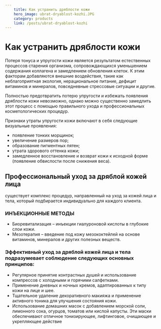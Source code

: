 ```yaml
---
    title: Как устранить дряблости кожи
    hero_image: ubrat-dryablost-kozhi.JPG
    category: products
    link: /posts/ubrat-dryablost-kozhi
---
```

# Как устранить дряблости кожи

Потеря тонуса и упругости кожи является результатом естественных процессов старения организма, сопровождающихся уменьшением содержания коллагена и замедлением обновления клеток. К этим факторам добавляются внешние воздействия, такие как неблагоприятная экология, нерациональное питание, дефицит витаминов и минералов, повседневные стрессовые ситуации и другие.

Полностью предотвратить потерю упругости и избежать появления дряблости кожи невозможно, однако можно существенно замедлить этот процесс с помощью правильного ухода и профессиональных косметологических процедур.

Признаки утраты упругости кожи включают в себя следующие визуальные проявления:

- появление тонких морщинок;
- увеличение размеров пор;
- образование пигментных пятен;
- утрата здорового оттенка кожи;
- замедленное восстановление и возврат кожи к исходной форме (появление обвислости после снижения веса).

## Профессиональный уход за дряблой кожей лица

существует комплекс процедур, направленный на уход за кожей лица и тела, который подбирается индивидуально для каждого клиента.

### ИНЪЕКЦИОННЫЕ МЕТОДЫ

- Биоревитализация – инъекции гиалуроновой кислоты в глубокие слои кожи.
- Мезотерапия – введение под кожу мезококтейлей на основе витаминов, минералов и других полезных веществ.

### Эффективный уход за дряблой кожей лица и тела подразумевает соблюдение следующих основных принципов:

- Регулярное принятие контрастных душей и использование компрессов с холодными и горячими салфетками.
- Применение дневных и ночных кремов, адаптированных к типу кожи на лице и шее.
- Тщательное удаление декоративного макияжа и применение активного тоника для улучшения состояния кожи.
- Использование домашних масок с добавлением морской соли, лимонного сока, огурцов, томатов или кислой капусты. Эти маски обеспечивают отличное тонизирующее, лифтинговое, очищающее и укрепляющее действие
